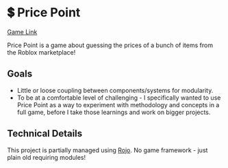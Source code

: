 # 💲 Price Point
[Game Link](https://www.roblox.com/games/13085543769/Price-Point)

Price Point is a game about guessing the prices of a bunch of items from the Roblox marketplace!

## Goals

- Little or loose coupling between components/systems for modularity.
- To be at a comfortable level of challenging - I specifically wanted to use Price Point as a way to experiment with methodology and concepts in a full game, before I take those learnings and work on bigger projects.

## Technical Details

This project is partially managed using [Rojo](https://rojo.space). No game framework - just plain old requiring modules!